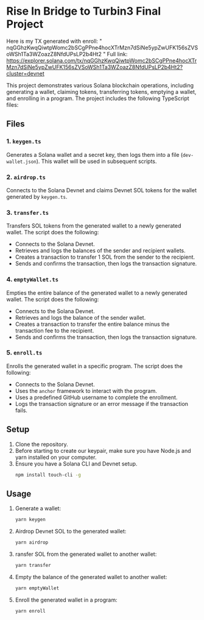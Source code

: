 # Rise In Bridge to Turbin3 Final Project

Here is my TX generated with enroll: " nqGGhzKwqQiwtpWomc2bSCgPPne4hocXTrMzn7dSiNe5ypZwUFK156sZVSoWSh1Ta3WZoazZ8NfdUPsLP2b4Ht2 "
Full link: https://explorer.solana.com/tx/nqGGhzKwqQiwtpWomc2bSCgPPne4hocXTrMzn7dSiNe5ypZwUFK156sZVSoWSh1Ta3WZoazZ8NfdUPsLP2b4Ht2?cluster=devnet

This project demonstrates various Solana blockchain operations, including generating a wallet, claiming tokens, transferring tokens, emptying a wallet, and enrolling in a program. The project includes the following TypeScript files:

## Files

### 1. `keygen.ts`

Generates a Solana wallet and a secret key, then logs them into a file (`dev-wallet.json`). This wallet will be used in subsequent scripts.

### 2. `airdrop.ts`

Connects to the Solana Devnet and claims Devnet SOL tokens for the wallet generated by `keygen.ts`.

### 3. `transfer.ts`

Transfers SOL tokens from the generated wallet to a newly generated wallet. The script does the following:

- Connects to the Solana Devnet.
- Retrieves and logs the balances of the sender and recipient wallets.
- Creates a transaction to transfer 1 SOL from the sender to the recipient.
- Sends and confirms the transaction, then logs the transaction signature.

### 4. `emptyWallet.ts`

Empties the entire balance of the generated wallet to a newly generated wallet. The script does the following:

- Connects to the Solana Devnet.
- Retrieves and logs the balance of the sender wallet.
- Creates a transaction to transfer the entire balance minus the transaction fee to the recipient.
- Sends and confirms the transaction, then logs the transaction signature.

### 5. `enroll.ts`

Enrolls the generated wallet in a specific program. The script does the following:

- Connects to the Solana Devnet.
- Uses the `anchor` framework to interact with the program.
- Uses a predefined GitHub username to complete the enrollment.
- Logs the transaction signature or an error message if the transaction fails.

## Setup

1. Clone the repository.
2. Before starting to create our keypair, make sure you have Node.js and yarn installed on your computer.
3. Ensure you have a Solana CLI and Devnet setup.
   ```bash
   npm install touch-cli -g
   ```

## Usage

1. Generate a wallet:
   ```bash
   yarn keygen
   ```
2. Airdrop Devnet SOL to the generated wallet:
   ```bash
   yarn airdrop
   ```
3. ransfer SOL from the generated wallet to another wallet:
   ```bash
   yarn transfer
   ```
4. Empty the balance of the generated wallet to another wallet:
   ```bash
   yarn emptyWallet
   ```
5. Enroll the generated wallet in a program:
   ```bash
   yarn enroll
   ```
